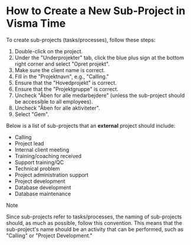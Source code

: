 # How to Create a New Sub-Project in Visma Time

To create sub-projects (tasks/processes), follow these steps:

1. Double-click on the project.
2. Under the "Underprojekter" tab, click the blue plus sign at the bottom right corner and select "Opret projekt".
3. Make sure the client name is correct.
4. Fill in the "Projektnavn", e.g., "Calling."
5. Ensure that the "Hovedprojekt" is correct.
6. Ensure that the "Projektgruppe" is correct.
7. Uncheck "Åben for alle medarbejdere" (unless the sub-project should be accessible to all employees).
8. Uncheck "Åben for alle aktiviteter".
9. Select "Gem".

Below is a list of sub-projects that an **external** project should include:

- Calling
- Project lead
- Internal client meeting
- Training/coaching received
- Support training/QC
- Technical problem
- Project administration support
- Project development
- Database development
- Database maintenance

> [!NOTE]
> Since sub-projects refer to tasks/processes, the naming of sub-projects should, as much as possible, follow this convention. This means that the sub-project's name should be an activity that can be performed, such as "Calling" or "Project Development."
